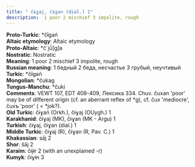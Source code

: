 ```yaml
---
title: " čɨɣaj, čɨɣan (dial.) 1"
description:  1 poor 2 mischief 3 impolite, rough
---
```


<strong>Proto-Turkic</strong>:  *čɨ̄gań<br>
<strong>Altaic etymology</strong>:  Altaic etymology<br>
<strong> Proto-Altaic</strong>:  *č`i̯ū́[g]a<br>
<strong>Nostratic</strong>:  Nostratic<br>
<strong>Meaning</strong>:  1 poor 2 mischief 3 impolite, rough<br>
<strong>Russian meaning</strong>:  1 бедный 2 беда, несчастье 3 грубый, неучтивый<br>
<strong>Turkic</strong>:  *čɨ̄gań<br>
<strong>Mongolian</strong>:  *čukag<br>
<strong>Tungus-Manchu</strong>:  *čuki<br>
<strong>Comments</strong>:  VEWT 107, EDT 408-409, Лексика 334. Chuv. čuxan 'poor' may be of different origin (cf. an aberrant reflex of *g), cf. čux 'mediocre', čuxъ 'poor' ( < *jok?).<br>
<strong>Old Turkic</strong>:  čɨɣań (Orkh.), čɨɣaj (OUygh.) 1<br>
<strong>Karakhanid</strong>:  čɨɣaj (MK), čɨɣan (MK - Argu) 1<br>
<strong>Turkish</strong>:  čɨɣaj, čɨɣan (dial.) 1<br>
<strong>Middle Turkic</strong>:  čɨɣaj (R), čɨɣan (R, Pav. C.) 1<br>
<strong>Khakassian</strong>:  sāj 2<br>
<strong>Shor</strong>:  šāj 2<br>
<strong>Karaim</strong>:  čɨjɨr 2 (with an unexplained -r)<br>
<strong>Kumyk</strong>:  čɨɣɨn 3<br>


